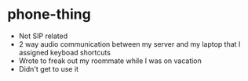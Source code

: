 # phone-thing
- Not SIP related
- 2 way audio communication between my server and my laptop that I assigned keyboad shortcuts
- Wrote to freak out my roommate while I was on vacation
- Didn't get to use it